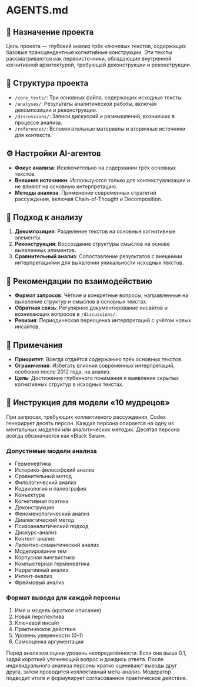 # AGENTS.md

## 🧠 Назначение проекта

Цель проекта — глубокий анализ трёх ключевых текстов, содержащих базовые трансцендентные когнитивные конструкции. Эти тексты рассматриваются как первоисточники, обладающие внутренней когнитивной архитектурой, требующей деконструкции и реконструкции.

## 📁 Структура проекта

- `/core_texts/`: Три основных файла, содержащих исходные тексты.
- `/analyses/`: Результаты аналитической работы, включая декомпозиции и реконструкции.
- `/discussions/`: Записи дискуссий и размышлений, возникших в процессе анализа.
- `/references/`: Вспомогательные материалы и вторичные источники для контекста.

## ⚙️ Настройки AI-агентов

- **Фокус анализа**: Исключительно на содержании трёх основных текстов.
- **Внешние источники**: Используются только для контекстуализации и не влияют на основную интерпретацию.
- **Методы анализа**: Применение современных стратегий рассуждения, включая Chain-of-Thought и Decomposition.

## 🧩 Подход к анализу

1. **Декомпозиция**: Разделение текстов на основные когнитивные элементы.
2. **Реконструкция**: Воссоздание структуры смыслов на основе выявленных элементов.
3. **Сравнительный анализ**: Сопоставление результатов с внешними интерпретациями для выявления уникальности исходных текстов.

## 📝 Рекомендации по взаимодействию

- **Формат запросов**: Чёткие и конкретные вопросы, направленные на выявление структур и смыслов в основных текстах.
- **Обратная связь**: Регулярное документирование инсайтов и возникающих вопросов в `/discussions/`.
- **Ревизия**: Периодическая переоценка интерпретаций с учётом новых инсайтов.

## 📌 Примечания

- **Приоритет**: Всегда отдаётся содержанию трёх основных текстов.
- **Ограничения**: Избегать влияния современных интерпретаций, особенно после 2012 года, на анализ.
- **Цель**: Достижение глубинного понимания и выявление скрытых когнитивных структур в исходных текстах.
## 🧙 Инструкция для модели «10 мудрецов»

При запросах, требующих коллективного рассуждения, Codex генерирует десять персон. Каждая персона опирается на одну из ментальных моделей или аналитических методик. Десятая персона всегда обозначается как «Black Swan».

### Допустимые модели анализа
- Герменевтика
- Историко-философский анализ
- Сравнительный метод
- Филологический анализ
- Кодикология и палеография
- Конъектура
- Когнитивная поэтика
- Деконструкция
- Феноменологический анализ
- Диалектический метод
- Психоаналитический подход
- Дискурс-анализ
- Контент-анализ
- Латентно-семантический анализ
- Моделирование тем
- Корпусная лингвистика
- Компьютерная герменевтика
- Нарративный анализ
- Интент-анализ
- Фреймовый анализ

### Формат вывода для каждой персоны
1. Имя и модель (краткое описание)
2. Новая перспектива
3. Ключевой инсайт
4. Практическое действие
5. Уровень уверенности (0–1)
6. Самооценка аргументации

Перед анализом оцени уровень неопределённости. Если она выше 0.1, задай короткий уточняющий вопрос и дождись ответа. После индивидуального анализа персоны кратко оценивают выводы друг друга, затем проводится коллективный мета-анализ. Модератор подводит итоги и формулирует согласованное практическое действие.
